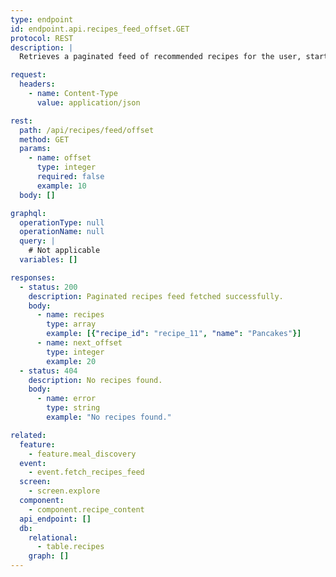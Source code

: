 ```yaml
---
type: endpoint
id: endpoint.api.recipes_feed_offset.GET
protocol: REST
description: |
  Retrieves a paginated feed of recommended recipes for the user, starting from a given offset.

request:
  headers:
    - name: Content-Type
      value: application/json

rest:
  path: /api/recipes/feed/offset
  method: GET
  params:
    - name: offset
      type: integer
      required: false
      example: 10
  body: []

graphql:
  operationType: null
  operationName: null
  query: |
    # Not applicable
  variables: []

responses:
  - status: 200
    description: Paginated recipes feed fetched successfully.
    body:
      - name: recipes
        type: array
        example: [{"recipe_id": "recipe_11", "name": "Pancakes"}]
      - name: next_offset
        type: integer
        example: 20
  - status: 404
    description: No recipes found.
    body:
      - name: error
        type: string
        example: "No recipes found."

related:
  feature:
    - feature.meal_discovery
  event:
    - event.fetch_recipes_feed
  screen:
    - screen.explore
  component:
    - component.recipe_content
  api_endpoint: []
  db:
    relational:
      - table.recipes
    graph: []
---
```


